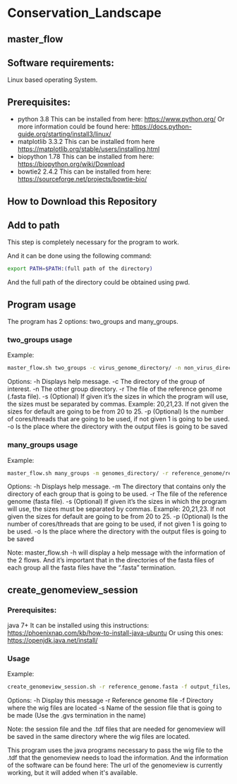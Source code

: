 # Conservation_Landscape
## master_flow

## Software requirements:
Linux based operating System.

## Prerequisites:
* python 3.8 This can be installed from here: https://www.python.org/
Or more information could be found here: https://docs.python-guide.org/starting/install3/linux/
* matplotlib 3.3.2 This can be installed from here https://matplotlib.org/stable/users/installing.html
* biopython 1.78 This can be installed from here: https://biopython.org/wiki/Download
* bowtie2 2.4.2 This can be installed from here: https://sourceforge.net/projects/bowtie-bio/

## How to Download this Repository

## Add to path
This step is completely necessary for the program to work.

And it can be done using the following command:

```bash
export PATH=$PATH:(full path of the directory)
```

And the full path of the directory could be obtained using pwd.

## Program usage
The program has 2 options: two_groups and many_groups.

### two_groups usage

Example:

```bash
master_flow.sh two_groups -c virus_genome_directory/ -n non_virus_directory/ -r reference_genome/reference.fasta -s 20,21,22 -p 10
```

Options:
-h Displays help message.
-c The directory of the group of interest.
-n The other group directory.
-r The file of the reference genome (.fasta file).
-s (Optional) If given it’s the sizes in which the program will use, the sizes must be separated by commas. Example: 20,21,23. If not given the sizes for default are going to be from 20 to 25. 
-p (Optional) Is the number of cores/threads that are going to be used, if not given 1 is going to be used.
-o Is the place where the directory with the output files is going to be saved

### many_groups usage

Example:

```bash
master_flow.sh many_groups -m genomes_directory/ -r reference_genome/reference.fasta -s 21,22 -p 4
```
Options:
-h Displays help message.
 -m The directory that contains only the directory of each group that is going to be used.
-r The file of the reference genome (fasta file).
-s (Optional) If given it’s the sizes in which the program will use, the sizes must be separated by commas. Example: 20,21,23. If not given the sizes for default are going to be from 20 to 25.
-p (Optional) Is the number of cores/threads that are going to be used, if not given 1 is going to be used.
-o Is the place where the directory with the output files is going to be saved

Note: master_flow.sh -h will display a help message with the information of the 2 flows. 
And it’s important that in the directories of the fasta files of each group all the fasta files have the “.fasta” termination.

## create_genomeview_session

### Prerequisites:
java 7+ It can be installed using this instructions: https://phoenixnap.com/kb/how-to-install-java-ubuntu
Or using this ones:
https://openjdk.java.net/install/

### Usage
Example: 

```bash
create_genomeview_session.sh -r reference_genome.fasta -f output_files/ -s test_session.gvs 
```

Options:
-h Display this message
-r Reference genome file
-f Directory where the wig files are located
-s Name of the session file that is going to be made (Use the .gvs termination in the name)

Note: the session file and the .tdf files that are needed for genomeview will be saved in the same directory where the wig files are located.

This program uses the java programs necessary to pass the wig file to the .tdf that the genomeview needs to load the information. And the information of the software can be found here:
The url of the genomeview is currently working, but it will added when it's available.

